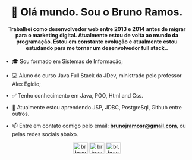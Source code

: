 <h1 align="center">👋 Olá mundo. Sou o Bruno Ramos. </h1>

<h4 align="center">Trabalhei como desenvolvedor web entre 2013 e 2014 antes de migrar para o marketing digital. Atualmente estou de volta ao mundo da programação. Estou em constante evolução e atualmente estou estudando para me tornar um desenvolvedor full stack..</h4>

- 🎓 Sou formado em Sistemas de Informação;

- 💻 Aluno do curso Java Full Stack da JDev, ministrado pelo professor Alex Egídio;

- ✅ Tenho conhecimento em Java, POO, Html and Css.

- 🌱 Atualmente estou aprendendo JSP, JDBC, PostgreSql, Github entre outros.

- 📫 Entre em contato comigo pelo email: **brunojramosr@gmail.com**, ou pelas redes sociais abaixo.


<p align="center"> <a href="https://www.linkedin.com/in/brbranches/" target="blank"><img align="center" src="https://cdn.jsdelivr.net/npm/simple-icons@3.0.1/icons/linkedin.svg" alt="brbranches" height="30" width="40" /></a>       
<a href="https://www.facebook.com/brbranches/" target="blank"><img align="center" src="https://cdn.jsdelivr.net/npm/simple-icons@3.0.1/icons/facebook.svg" alt="brbranches" height="30" width="40" /></a>
<a href="https://www.instagram.com/br.branches/" target="blank"><img align="center" src="https://cdn.jsdelivr.net/npm/simple-icons@3.0.1/icons/instagram.svg" alt="br.branches" height="30" width="40" /></a>
</p>

